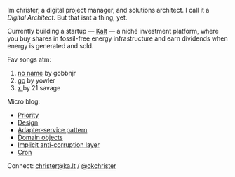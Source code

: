 Im christer, a digital project manager, and solutions architect. I call it a *Digital Architect*. But that isnt a thing, yet. 

Currently building a startup — <a href="https://ka.lt">Kalt</a> — a niché investment platform, where you buy shares in fossil-free energy infrastructure and earn dividends when energy is generated and sold.

Fav songs atm:
1. [no name](https://www.youtube.com/watch?v=c3E8DW_u0a8) by gobbnjr
2. [go](https://www.youtube.com/watch?v=OOFNUh80Jnw) by yowler
3. [x ](https://www.youtube.com/watch?v=SpXw0qiy3Wo) by 21 savage 

Micro blog:
- [Priority](https://github.com/justchrister/justchrister/blob/main/blog/priority.md)
- [Design](https://github.com/justchrister/justchrister/blob/main/blog/design.md)
- [Adapter-service pattern](https://github.com/justchrister/justchrister/blob/main/blog/architecture.md)
- [Domain objects](https://github.com/justchrister/justchrister/blob/main/blog/domain-objects.md)
- [Implicit anti-corruption layer](https://github.com/justchrister/justchrister/blob/main/blog/implicit-acl.md)
- [Cron](https://github.com/justchrister/justchrister/blob/main/blog/cron.md)

Connect: christer@ka.lt / [@okchrister](https://twitter.com/okchrister)
